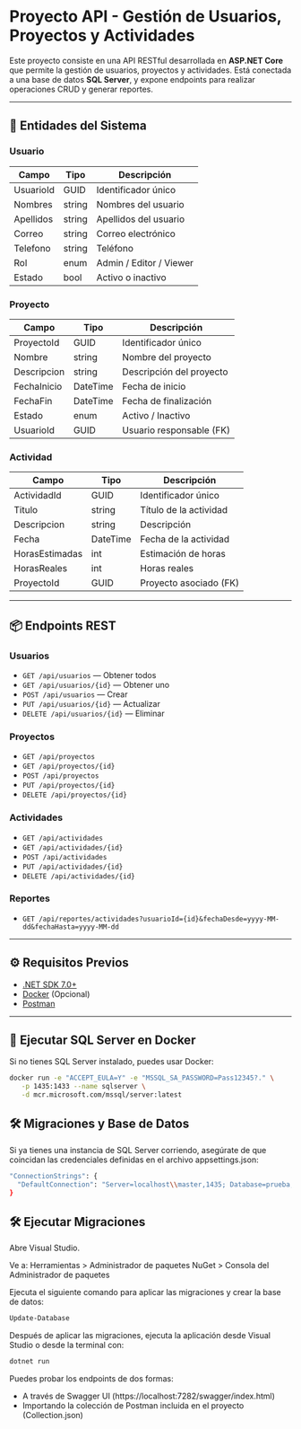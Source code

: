 # Proyecto API - Gestión de Usuarios, Proyectos y Actividades

Este proyecto consiste en una API RESTful desarrollada en **ASP.NET Core** que permite la gestión de usuarios, proyectos y actividades. Está conectada a una base de datos **SQL Server**, y expone endpoints para realizar operaciones CRUD y generar reportes.

---

## 🧱 Entidades del Sistema

### Usuario
| Campo        | Tipo     | Descripción                  |
|--------------|----------|------------------------------|
| UsuarioId    | GUID     | Identificador único          |
| Nombres      | string   | Nombres del usuario          |
| Apellidos    | string   | Apellidos del usuario        |
| Correo       | string   | Correo electrónico           |
| Telefono     | string   | Teléfono                     |
| Rol          | enum     | Admin / Editor / Viewer      |
| Estado       | bool     | Activo o inactivo            |

### Proyecto
| Campo        | Tipo     | Descripción                     |
|--------------|----------|---------------------------------|
| ProyectoId   | GUID     | Identificador único             |
| Nombre       | string   | Nombre del proyecto             |
| Descripcion  | string   | Descripción del proyecto        |
| FechaInicio  | DateTime | Fecha de inicio                 |
| FechaFin     | DateTime | Fecha de finalización           |
| Estado       | enum     | Activo / Inactivo               |
| UsuarioId    | GUID     | Usuario responsable (FK)        |

### Actividad
| Campo          | Tipo     | Descripción                   |
|----------------|----------|-------------------------------|
| ActividadId    | GUID     | Identificador único           |
| Titulo         | string   | Título de la actividad        |
| Descripcion    | string   | Descripción                   |
| Fecha          | DateTime | Fecha de la actividad         |
| HorasEstimadas | int      | Estimación de horas           |
| HorasReales    | int      | Horas reales                  |
| ProyectoId     | GUID     | Proyecto asociado (FK)        |

---

## 📦 Endpoints REST

### Usuarios
- `GET /api/usuarios` — Obtener todos
- `GET /api/usuarios/{id}` — Obtener uno
- `POST /api/usuarios` — Crear
- `PUT /api/usuarios/{id}` — Actualizar
- `DELETE /api/usuarios/{id}` — Eliminar

### Proyectos
- `GET /api/proyectos`
- `GET /api/proyectos/{id}`
- `POST /api/proyectos`
- `PUT /api/proyectos/{id}`
- `DELETE /api/proyectos/{id}`

### Actividades
- `GET /api/actividades`
- `GET /api/actividades/{id}`
- `POST /api/actividades`
- `PUT /api/actividades/{id}`
- `DELETE /api/actividades/{id}`

### Reportes
- `GET /api/reportes/actividades?usuarioId={id}&fechaDesde=yyyy-MM-dd&fechaHasta=yyyy-MM-dd`

---

## ⚙️ Requisitos Previos

- [.NET SDK 7.0+](https://dotnet.microsoft.com/download)
- [Docker](https://www.docker.com/products/docker-desktop) (Opcional)
- [Postman](https://www.postman.com/downloads/)

---

## 🐳 Ejecutar SQL Server en Docker

Si no tienes SQL Server instalado, puedes usar Docker:

```bash
docker run -e "ACCEPT_EULA=Y" -e "MSSQL_SA_PASSWORD=Pass12345?." \
   -p 1435:1433 --name sqlserver \
   -d mcr.microsoft.com/mssql/server:latest
```

## 🛠️ Migraciones y Base de Datos

Si ya tienes una instancia de SQL Server corriendo, asegúrate de que coincidan las credenciales definidas en el archivo appsettings.json:

```bash
"ConnectionStrings": {
  "DefaultConnection": "Server=localhost\\master,1435; Database=prueba; User Id=sa; Password=Pass12345?.; TrustServerCertificate=True;"
}
```

## 🛠️ Ejecutar Migraciones

Abre Visual Studio.

Ve a: Herramientas > Administrador de paquetes NuGet > Consola del Administrador de paquetes

Ejecuta el siguiente comando para aplicar las migraciones y crear la base de datos:

```bash
Update-Database
```

Después de aplicar las migraciones, ejecuta la aplicación desde Visual Studio o desde la terminal con:

```bash
dotnet run
```

Puedes probar los endpoints de dos formas:

- A través de Swagger UI (https://localhost:7282/swagger/index.html)
- Importando la colección de Postman incluida en el proyecto (Collection.json)

